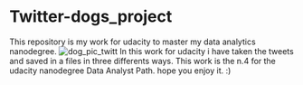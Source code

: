 # Twitter-dogs_project
This repository is my work for udacity to master my data analytics nanodegree.
![dog_pic_twitt](https://user-images.githubusercontent.com/97930134/190434985-4773eade-4b3a-4a5b-9065-6ad83c2f3021.jpg)
In this work for udacity i have taken the tweets and saved in a files in three differents ways.
This work is the n.4 for the udacity nanodegree Data Analyst Path.
hope you enjoy it. :)
